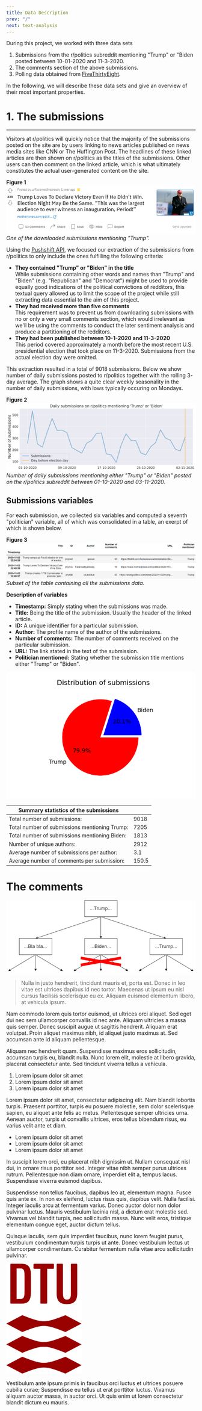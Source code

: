```yaml
---
title: Data Description
prev: "/"
next: text-analysis
---
```

During this project, we worked with three data sets

1. Submissions from the r/politics subreddit mentioning "Trump" or "Biden posted between 10-01-2020 and 11-3-2020.
2. The comments section of the above submissions.
3. Polling data obtained from [FiveThirtyEight](https://data.fivethirtyeight.com/).

In the following, we will describe these data sets and give an overview of their most important properties. 

# 1. The submissions 
________________
Visitors at r/politics will quickly notice that the majority of the submissions posted on the site are by users linking to news articles published on news media sites like CNN or The Huffington Post. The headlines of these linked articles are then shown on r/politics as the titles of the submissions. Other users can then comment on the linked article, which is what ultimately constitutes the actual user-generated content on the site.

__Figure 1__
![](/images/example_of_submission.png)
*One of the downloaded submissions mentioning "Trump".*

Using the [Pushshift API](https://github.com/pushshift/api), we focused our extraction of the submissions from r/politics to only include the ones fulfilling the following criteria:

* __They contained "Trump" or "Biden" in the title__ <br>
While submissions containing other words and names than "Trump" and "Biden" (e.g. "Republican" and "Democrat") might be used to provide equally good indications of the political convictions of redditors, this textual query allowed us to limit the scope of the project while still extracting data essential to the aim of this project.
* __They had received more than five comments__ <br>
This requirement was to prevent us from downloading submissions with no or only a very small comments section, which would irrelevant as we'll be using the comments to conduct the later sentiment analysis and produce a partitioning of the redditors.
* __They had been published between 10-1-2020 and 11-3-2020__ <br> 
This period covered approximately a month before the most recent U.S. presidential election that took place on 11-3-2020. Submissions from the actual election day were omitted.

This extraction resulted in a total of 9018 submissions. Below we show number of daily submissions posted to r/politics together with the rolling 3-day average. The graph shows a quite clear weekly seasonality in the number of daily submissions, with lows typically occuring on Mondays. <br> 

__Figure 2__
![](/images/submissions_per_day_big.svg)
*Number of daily submissions mentioning either "Trump" or "Biden" posted on the r/politics subreddit between 01-10-2020 and 03-11-2020.*

## Submissions variables

For each submission, we collected six variables and computed a seventh "politician" variable, all of which was consolidated in a table, an exerpt of which is shown below.

__Figure 3__
![](/images/sub_data_df.png)
*Subset of the table containing all the submissions data.*

__Description of variables__ <br>
* __Timestamp:__ Simply stating when the submissions was made.
* __Title:__ Being the title of the submission. Usually the header of the linked article.
* __ID:__ A unique identifier for a particular submission.
* __Author:__ The profile name of the author of the submissions.
* __Number of comments:__ The number of comments received on the particular submission.
* __URL:__ The link stated in the text of the submission.
* __Politician mentioned:__ Stating whether the submission title mentions either "Trump" or "Biden".


![](/images/subs_distribution.png)


| __Summary statistics of the submissions__ |  | 
|---|---|
| Total number of submissions: | 9018 |
| Total number of submissions mentioning Trump: | 7205 |
| Total number of submissions mentioning Biden: | 1813 |
| Number of unique authors: | 2912 |
| Average number of submissions per author: | 3.1 |
| Average number of comments per submission: | 150.5 |


# The comments

![](/images/Pruning_comments.png)


> Nulla in justo hendrerit, tincidunt mauris et, porta est. Donec in leo vitae est ultrices dapibus id nec tortor. Maecenas ut ipsum eu nisl cursus facilisis scelerisque eu ex. Aliquam euismod elementum libero, at vehicula ipsum.

Nam commodo lorem quis tortor euismod, ut ultrices orci aliquet. Sed eget dui nec sem ullamcorper convallis id nec ante. Aliquam ultricies a massa quis semper. Donec suscipit augue ut sagittis hendrerit. Aliquam erat volutpat. Proin aliquet maximus nibh, id aliquet justo maximus at. Sed accumsan ante id aliquam pellentesque. 


Aliquam nec hendrerit quam. Suspendisse maximus eros sollicitudin, accumsan turpis eu, blandit nulla. Nunc lorem elit, molestie at libero gravida, placerat consectetur ante. Sed tincidunt viverra tellus a vehicula.


1. Lorem ipsum dolor sit amet
1. Lorem ipsum dolor sit amet
1. Lorem ipsum dolor sit amet

Lorem ipsum dolor sit amet, consectetur adipiscing elit. Nam blandit lobortis turpis. Praesent porttitor, turpis eu posuere molestie, sem dolor scelerisque sapien, eu aliquet ante felis ac metus. Pellentesque semper ultricies urna. Aenean auctor, turpis ut convallis ultrices, eros tellus bibendum risus, eu varius velit ante et diam. 

* Lorem ipsum dolor sit amet
* Lorem ipsum dolor sit amet
* Lorem ipsum dolor sit amet

In suscipit lorem orci, eu placerat nibh dignissim ut. Nullam consequat nisl dui, in ornare risus porttitor sed. Integer vitae nibh semper purus ultrices rutrum. Pellentesque non diam ornare, imperdiet elit a, tempus lacus. Suspendisse viverra euismod dapibus.

Suspendisse non tellus faucibus, dapibus leo at, elementum magna. Fusce quis ante ex. In non ex eleifend, luctus risus quis, dapibus velit. Nulla facilisi. Integer iaculis arcu at fermentum varius. Donec auctor dolor non dolor pulvinar luctus. Mauris vestibulum lacinia nisl, a dictum erat molestie sed. Vivamus vel blandit turpis, nec sollicitudin massa. Nunc velit eros, tristique elementum congue eget, auctor dictum tellus. 

Quisque iaculis, sem quis imperdiet faucibus, nunc lorem feugiat purus, vestibulum condimentum turpis turpis ut ante. Donec vestibulum lectus ut ullamcorper condimentum. Curabitur fermentum nulla vitae arcu sollicitudin pulvinar.

<img src="/images/dtu-logo.png" width="200" />

Vestibulum ante ipsum primis in faucibus orci luctus et ultrices posuere cubilia curae; Suspendisse eu tellus ut erat porttitor luctus. Vivamus aliquam auctor massa, in auctor orci. Ut quis enim ut lorem consectetur blandit dictum eu mauris.
